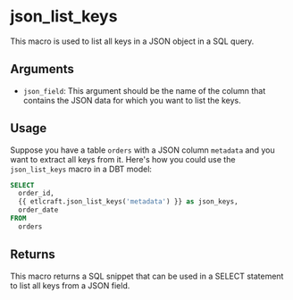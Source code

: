 # json_list_keys

This macro is used to list all keys in a JSON object in a SQL query.

## Arguments

- `json_field`: This argument should be the name of the column that contains the JSON data for which you want to list the keys.

## Usage

Suppose you have a table `orders` with a JSON column `metadata` and you want to extract all keys from it. Here's how you could use the `json_list_keys` macro in a DBT model:

```sql
SELECT
  order_id,
  {{ etlcraft.json_list_keys('metadata') }} as json_keys,
  order_date
FROM
  orders
```

## Returns
This macro returns a SQL snippet that can be used in a SELECT statement to list all keys from a JSON field.